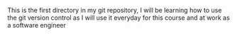 This is the first directory in my git repository, I will be learning how to use the git version control as I will use it everyday for this course and at work as a software engineer
